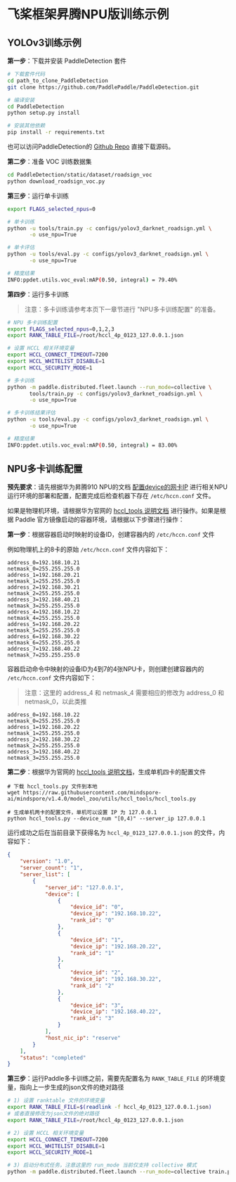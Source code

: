 # 飞桨框架昇腾NPU版训练示例

## YOLOv3训练示例

**第一步**：下载并安装 PaddleDetection 套件

```bash
# 下载套件代码
cd path_to_clone_PaddleDetection
git clone https://github.com/PaddlePaddle/PaddleDetection.git

# 编译安装
cd PaddleDetection
python setup.py install

# 安装其他依赖
pip install -r requirements.txt
```

也可以访问PaddleDetection的 [Github Repo](https://github.com/PaddlePaddle/PaddleDetection) 直接下载源码。

**第二步**：准备 VOC 训练数据集

```bash
cd PaddleDetection/static/dataset/roadsign_voc
python download_roadsign_voc.py
```

**第三步**：运行单卡训练

```bash
export FLAGS_selected_npus=0

# 单卡训练
python -u tools/train.py -c configs/yolov3_darknet_roadsign.yml \
       -o use_npu=True

# 单卡评估
python -u tools/eval.py -c configs/yolov3_darknet_roadsign.yml \
       -o use_npu=True

# 精度结果
INFO:ppdet.utils.voc_eval:mAP(0.50, integral) = 79.40%
```

**第四步**：运行多卡训练

> 注意：多卡训练请参考本页下一章节进行 "NPU多卡训练配置" 的准备。

```bash
# NPU 多卡训练配置
export FLAGS_selected_npus=0,1,2,3
export RANK_TABLE_FILE=/root/hccl_4p_0123_127.0.0.1.json

# 设置 HCCL 相关环境变量
export HCCL_CONNECT_TIMEOUT=7200
export HCCL_WHITELIST_DISABLE=1
export HCCL_SECURITY_MODE=1

# 多卡训练
python -m paddle.distributed.fleet.launch --run_mode=collective \
       tools/train.py -c configs/yolov3_darknet_roadsign.yml \
       -o use_npu=True

# 多卡训练结果评估
python -u tools/eval.py -c configs/yolov3_darknet_roadsign.yml \
       -o use_npu=True

# 精度结果
INFO:ppdet.utils.voc_eval:mAP(0.50, integral) = 83.00%
```

## NPU多卡训练配置

**预先要求**：请先根据华为昇腾910 NPU的文档 [配置device的网卡IP](https://support.huaweicloud.com/instg-cli-cann502-alpha005/atlasdeploy_03_0105.html) 进行相关NPU运行环境的部署和配置，配置完成后检查机器下存在 `/etc/hccn.conf` 文件。

如果是物理机环境，请根据华为官网的 [hccl_tools 说明文档](https://github.com/mindspore-ai/mindspore/tree/v1.4.0/model_zoo/utils/hccl_tools) 进行操作。如果是根据 Paddle 官方镜像启动的容器环境，请根据以下步骤进行操作：

**第一步**：根据容器启动时映射的设备ID，创建容器内的 `/etc/hccn.conf` 文件

例如物理机上的8卡的原始 `/etc/hccn.conf` 文件内容如下：

```
address_0=192.168.10.21
netmask_0=255.255.255.0
address_1=192.168.20.21
netmask_1=255.255.255.0
address_2=192.168.30.21
netmask_2=255.255.255.0
address_3=192.168.40.21
netmask_3=255.255.255.0
address_4=192.168.10.22
netmask_4=255.255.255.0
address_5=192.168.20.22
netmask_5=255.255.255.0
address_6=192.168.30.22
netmask_6=255.255.255.0
address_7=192.168.40.22
netmask_7=255.255.255.0
```

容器启动命令中映射的设备ID为4到7的4张NPU卡，则创建创建容器内的 `/etc/hccn.conf` 文件内容如下：

> 注意：这里的 address_4 和 netmask_4 需要相应的修改为 address_0 和 netmask_0，以此类推

```
address_0=192.168.10.22
netmask_0=255.255.255.0
address_1=192.168.20.22
netmask_1=255.255.255.0
address_2=192.168.30.22
netmask_2=255.255.255.0
address_3=192.168.40.22
netmask_3=255.255.255.0
```

**第二步**：根据华为官网的 [hccl_tools 说明文档](https://github.com/mindspore-ai/mindspore/tree/v1.4.0/model_zoo/utils/hccl_tools)，生成单机四卡的配置文件

```
# 下载 hccl_tools.py 文件到本地
wget https://raw.githubusercontent.com/mindspore-ai/mindspore/v1.4.0/model_zoo/utils/hccl_tools/hccl_tools.py

# 生成单机两卡的配置文件，单机可以设置 IP 为 127.0.0.1
python hccl_tools.py --device_num "[0,4)" --server_ip 127.0.0.1
```

运行成功之后在当前目录下获得名为 `hccl_4p_0123_127.0.0.1.json` 的文件，内容如下：

```json
{
    "version": "1.0",
    "server_count": "1",
    "server_list": [
        {
            "server_id": "127.0.0.1",
            "device": [
                {
                    "device_id": "0",
                    "device_ip": "192.168.10.22",
                    "rank_id": "0"
                },
                {
                    "device_id": "1",
                    "device_ip": "192.168.20.22",
                    "rank_id": "1"
                },
                {
                    "device_id": "2",
                    "device_ip": "192.168.30.22",
                    "rank_id": "2"
                },
                {
                    "device_id": "3",
                    "device_ip": "192.168.40.22",
                    "rank_id": "3"
                }
            ],
            "host_nic_ip": "reserve"
        }
    ],
    "status": "completed"
}
```

**第三步**：运行Paddle多卡训练之前，需要先配置名为 `RANK_TABLE_FILE` 的环境变量，指向上一步生成的json文件的绝对路径

```bash
# 1) 设置 ranktable 文件的环境变量
export RANK_TABLE_FILE=$(readlink -f hccl_4p_0123_127.0.0.1.json)
# 或者直接修改为json文件的绝对路径
export RANK_TABLE_FILE=/root/hccl_4p_0123_127.0.0.1.json

# 2) 设置 HCCL 相关环境变量
export HCCL_CONNECT_TIMEOUT=7200
export HCCL_WHITELIST_DISABLE=1
export HCCL_SECURITY_MODE=1

# 3) 启动分布式任务，注意这里的 run_mode 当前仅支持 collective 模式
python -m paddle.distributed.fleet.launch --run_mode=collective train.py ...
```
